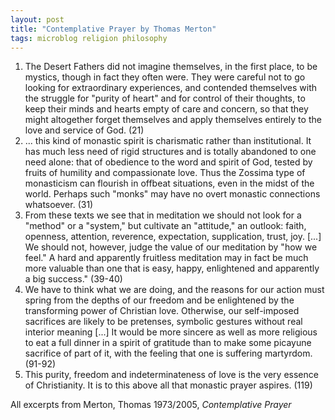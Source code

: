 ```yaml
---
layout: post
title: "Contemplative Prayer by Thomas Merton"
tags: microblog religion philosophy
---
```

1. The Desert Fathers did not imagine themselves, in the first place, to be mystics, though in fact they often were. They were careful not to go looking for extraordinary experiences, and contended themselves with the struggle for "purity of heart" and for control of their thoughts, to keep their minds and hearts empty of care and concern, so that they might altogether forget themselves and apply themselves entirely to the love and service of God. (21)
2. ... this kind of monastic spirit is charismatic rather than institutional. It has much less need of rigid structures and is totally abandoned to one need alone: that of obedience to the word and spirit of God, tested by fruits of humility and compassionate love. Thus the Zossima type of monasticism can flourish in offbeat situations, even in the midst of the world. Perhaps such "monks" may have no overt monastic connections whatsoever. (31)
3. From these texts we see that in meditation we should not look for a "method" or a "system," but cultivate an "attitude," an outlook: faith, openness, attention, reverence, expectation, supplication, trust, joy. [...] We should not, however, judge the value of our meditation by "how we feel." A hard and apparently fruitless meditation may in fact be much more valuable than one that is easy, happy, enlightened and apparently a big success." (39-40)
4. We have to think what we are doing, and the reasons for our action must spring from the depths of our freedom and be enlightened by the transforming power of Christian love. Otherwise, our self-imposed sacrifices are likely to be pretenses, symbolic gestures without real interior meaning [...] It would be more sincere as well as more religious to eat a full dinner in a spirit of gratitude than to make some picayune sacrifice of part of it, with the feeling that one is suffering martyrdom. (91-92)
5. This purity, freedom and indeterminateness of love is the very essence of Christianity. It is to this above all that monastic prayer aspires. (119)

All excerpts from Merton, Thomas 1973/2005, *Contemplative Prayer*
